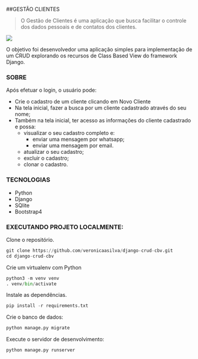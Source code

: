 ##GESTÃO CLIENTES
> O Gestão de Clientes é uma aplicação que busca facilitar o controle dos dados pessoais e de contatos dos clientes.

![](https://user-images.githubusercontent.com/63860290/86915880-19c5bb00-c0f9-11ea-8343-2cf71e53f35b.png)

O objetivo foi desenvolvedor uma aplicação simples para implementação de um CRUD explorando os recursos de Class Based View do framework Django. 
    
### SOBRE

Após efetuar o login, o usuário pode:

- Crie o cadastro de um cliente clicando em Novo Cliente
- Na tela inicial, fazer a busca por um cliente cadastrado através do seu nome;
- Também na tela inicial, ter acesso as informações do cliente cadastrado e possa:
    - visualizar o seu cadastro completo e:
        - enviar uma mensagem por whatsapp;
        - enviar uma mensagem por email.
    - atualizar o seu cadastro;
    - excluir o cadastro;
    - clonar o cadastro.

### TECNOLOGIAS

- Python
- Django
- SQlite
- Bootstrap4


### EXECUTANDO PROJETO LOCALMENTE:

Clone o repositório.

```python
git clone https://github.com/veronicaasilva/django-crud-cbv.git
cd django-crud-cbv
```

Crie um virtualenv com Python 

```python
python3 -m venv venv
. venv/bin/activate
```

Instale as dependências.

```python
pip install -r requirements.txt
```

Crie o banco de dados:

```python
python manage.py migrate
```

Execute o servidor de desenvolvimento:

```python
python manage.py runserver
```
